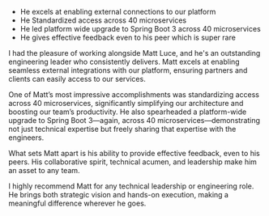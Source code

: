 - He excels at enabling external connections to our platform
- He Standardized access across 40 microservices
- He led platform wide upgrade to Spring Boot 3 across 40 microservices
- He gives effective feedback even to his peer which is super rare


I had the pleasure of working alongside Matt Luce, and he's an outstanding engineering leader who consistently delivers. Matt excels at enabling seamless external integrations with our platform, ensuring partners and clients can easily access to our services.

One of Matt’s most impressive accomplishments was standardizing access across 40 microservices, significantly simplifying our architecture and boosting our team’s productivity. He also spearheaded a platform-wide upgrade to Spring Boot 3—again, across 40 microservices—demonstrating not just technical expertise but freely sharing that expertise with the engineers.

What sets Matt apart is his ability to provide  effective feedback, even to his peers. His collaborative spirit, technical acumen, and leadership make him an asset to any team.

I highly recommend Matt for any technical leadership or engineering role. He brings both strategic vision and hands-on execution, making a meaningful difference wherever he goes.

